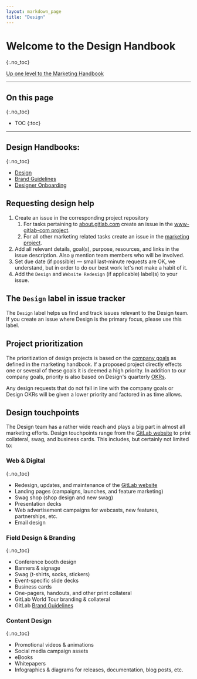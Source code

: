 ```yaml
---
layout: markdown_page
title: "Design"
---
```

# Welcome to the Design Handbook
{:.no_toc}

[Up one level to the Marketing Handbook](/handbook/marketing/)    

----

## On this page
{:.no_toc}

- TOC
{:toc}

----

## Design Handbooks:
{:.no_toc}

- [Design](/handbook/marketing/design/)  
- [Brand Guidelines](/handbook/marketing/design/brand-guidelines/)
- [Designer Onboarding](/handbook/designer-onboarding)

## Requesting design help

1. Create an issue in the corresponding project repository
    1. For tasks pertaining to [about.gitlab.com](https://about.gitlab.com/) create an issue in the [www-gitlab-com project](https://gitlab.com/gitlab-com/www-gitlab-com/issues).
    1. For all other marketing related tasks create an issue in the [marketing project](https://gitlab.com/gitlab-com/marketing/issues).
1. Add all relevant details, goal(s), purpose, resources, and links in the issue description. Also `@` mention team members who will be involved.
1. Set due date (if possible) — small last-minute requests are OK, we understand, but in order to do our best work let's not make a habit of it.
1. Add the `Design` and `Website Redesign` (if applicable) label(s) to your issue.

## The `Design` label in issue tracker

The `Design` label helps us find and track issues relevant to the Design team. If you create an issue where Design is the primary focus, please use this label.

## Project prioritization

The prioritization of design projects is based on the [company goals](/handbook/marketing/#focus-for-q3-and-q4) as defined in the marketing handbook. If a proposed project directly effects one or several of these goals it is deemed a high priority. In addition to our company goals, priority is also based on Design's quarterly [OKRs](/handbook/marketing/#okrs).

Any design requests that do not fall in line with the company goals or Design OKRs will be given a lower priority and factored in as time allows.

## Design touchpoints

The Design team has a rather wide reach and plays a big part in almost all marketing efforts. Design touchpoints range from the [GitLab website](https://about.gitlab.com/) to print collateral, swag, and business cards. This includes, but certainly not limited to:

### Web & Digital
{:.no_toc}
- Redesign, updates, and maintenance of the [GitLab website](https://about.gitlab.com/)
- Landing pages (campaigns, launches, and feature marketing)
- Swag shop (shop design and new swag)
- Presentation decks
- Web advertisement campaigns for webcasts, new features, partnerships, etc.
- Email design

### Field Design & Branding
{:.no_toc}
- Conference booth design
- Banners & signage
- Swag (t-shirts, socks, stickers)
- Event-specific slide decks
- Business cards
- One-pagers, handouts, and other print collateral
- GitLab World Tour branding & collateral
- GitLab [Brand Guidelines](/handbook/marketing/design/brand-guidelines/)

### Content Design
{:.no_toc}
- Promotional videos & animations
- Social media campaign assets
- eBooks
- Whitepapers
- Infographics & diagrams for releases, documentation, blog posts, etc.

